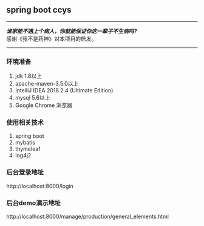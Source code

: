 ## spring boot ccys
***
***谁家能不遇上个病人，你就能保证你这一辈子不生病吗?***
<br> 感谢《我不是药神》对本项目的启发。
***               
### 环境准备
1. jdk 1.8以上
2. apache-maven-3.5.0以上       
3. IntelliJ IDEA 2018.2.4 (Ultimate Edition) 
4. mysql 5.6以上
5. Google Chrome 浏览器
### 使用相关技术
1. spring boot 
2. mybatis
3. thymeleaf
4. log4j2
### 后台登录地址
http://localhost:8000/login
### 后台demo演示地址
http://localhost:8000/manage/production/general_elements.html